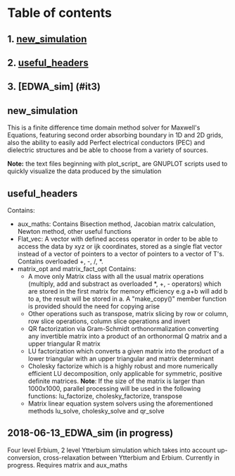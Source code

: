 # Table of contents

## 1. [new_simulation](#it1)
## 2. [useful_headers](#it2)
## 3. [EDWA_sim] (#it3)

## new_simulation <a name = "it1"></a>
This is a finite difference time domain method solver for Maxwell's Equations, featuring second order absorbing boundary
in 1D and 2D grids, also the ability to easily add Perfect electrical conductors (PEC) and dielectric structures and 
be able to choose from a variety of sources.

<b>Note:</b> the text files beginning with plot_script_  are GNUPLOT scripts used to quickly visualize the data
produced by the simulation

## useful_headers <a name = "it2"></a>
Contains:

- aux_maths: Contains Bisection method, Jacobian matrix calculation, Newton method, other useful functions
- Flat_vec: A vector with defined access operator in order to be able to access the data by xyz or ijk coordinates, 
stored as a single flat vector instead of a vector of pointers to a vector of pointers to a vector of T's. 
Contains overloaded +, -, /, *.
- matrix_opt and matrix_fact_opt Contains: 
	* A move only Matrix class with all the usual matrix operations (multiply, add and substract as 
overloaded *, +, - operators) which are stored in the first matrix for memory efficiency e.g a+b will add b to a, the result
will be stored in a. A "make_copy()" member function is provided should the need for copying arise
	* Other operations such as transpose, matrix slicing by row or column, row slice operations, column slice operations and invert
	* QR factorization via Gram-Schmidt orthonormalization converting any invertible matrix into a product of an orthonormal Q matrix 
and a upper triangular R matrix 
	* LU factorization which converts a given matrix into the product of a lower triangular with an upper triangular and matrix determinant 
	* Cholesky factorize which is a highly robust and more numerically efficient LU decomposition, only applicable for symmetric, positive definite matrices. 
<b>Note</b>: If the size of the matrix is 
larger than 1000x1000, parallel processing will be used in the following functions: lu_factorize, cholesky_factorize, transpose
	* Matrix linear equation system solvers using the aforementioned methods lu_solve, cholesky_solve and qr_solve

## 2018-06-13_EDWA_sim (in progress) <a name = "it3"></a>
Four level Erbium, 2 level Ytterbium simulation which takes into account up-conversion, cross-relaxation between Ytterbium and Erbium. Currently in progress. Requires
matrix and aux_maths